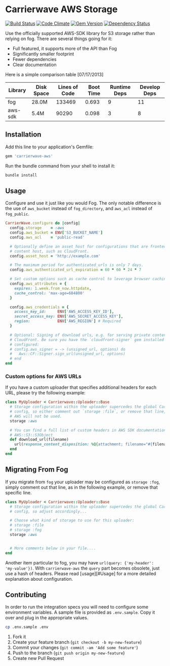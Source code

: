# Carrierwave AWS Storage

[![Build Status](https://travis-ci.org/sorentwo/carrierwave-aws.svg?branch=master)](https://travis-ci.org/sorentwo/carrierwave-aws)
[![Code Climate](https://codeclimate.com/github/sorentwo/carrierwave-aws.svg)](https://codeclimate.com/github/sorentwo/carrierwave-aws)
[![Gem Version](https://badge.fury.io/rb/carrierwave-aws.svg)](http://badge.fury.io/rb/carrierwave-aws)
[![Dependency Status](https://gemnasium.com/sorentwo/carrierwave-aws.svg)](https://gemnasium.com/sorentwo/carrierwave-aws)

Use the officially supported AWS-SDK library for S3 storage rather than relying
on fog. There are several things going for it:

* Full featured, it supports more of the API than Fog
* Significantly smaller footprint
* Fewer dependencies
* Clear documentation

Here is a simple comparison table [07/17/2013]

| Library | Disk Space | Lines of Code | Boot Time | Runtime Deps | Develop Deps |
| ------- | ---------- | ------------- | --------- | ------------ | ------------ |
| fog     | 28.0M      | 133469        | 0.693     | 9            | 11           |
| aws-sdk | 5.4M       |  90290        | 0.098     | 3            | 8            |

## Installation

Add this line to your application's Gemfile:

```ruby
gem 'carrierwave-aws'
```

Run the bundle command from your shell to install it:
```bash
bundle install
```

## Usage

Configure and use it just like you would Fog. The only notable difference is
the use of `aws_bucket` instead of `fog_directory`, and `aws_acl` instead of
`fog_public`.

```ruby
CarrierWave.configure do |config|
  config.storage    = :aws
  config.aws_bucket = ENV['S3_BUCKET_NAME']
  config.aws_acl    = 'public-read'

  # Optionally define an asset host for configurations that are fronted by a
  # content host, such as CloudFront.
  config.asset_host = 'http://example.com'

  # The maximum period for authenticated_urls is only 7 days.
  config.aws_authenticated_url_expiration = 60 * 60 * 24 * 7

  # Set custom options such as cache control to leverage browser caching
  config.aws_attributes = {
    expires: 1.week.from_now.httpdate,
    cache_control: 'max-age=604800'
  }

  config.aws_credentials = {
    access_key_id:     ENV['AWS_ACCESS_KEY_ID'],
    secret_access_key: ENV['AWS_SECRET_ACCESS_KEY'],
    region:            ENV['AWS_REGION'] # Required
  }

  # Optional: Signing of download urls, e.g. for serving private content through
  # CloudFront. Be sure you have the `cloudfront-signer` gem installed and
  # configured:
  # config.aws_signer = -> (unsigned_url, options) do
  #   Aws::CF::Signer.sign_url(unsigned_url, options)
  # end
end
```

### Custom options for AWS URLs

If you have a custom uploader that specifies additional headers for each URL,
please try the following example:

```ruby
class MyUploader < Carrierwave::Uploader::Base
  # Storage configuration within the uploader supercedes the global CarrierWave
  # config, so either comment out `storage :file`, or remove that line, otherwise
  # AWS will not be used.
  storage :aws

  # You can find a full list of custom headers in AWS SDK documentation on
  # AWS::S3::S3Object
  def download_url(filename)
    url(response_content_disposition: %Q{attachment; filename="#{filename}"})
  end
end
```


## Migrating From Fog

If you migrate from `fog` your uploader may be configured as `storage :fog`,
simply comment out that line, as in the following example, or remove that
specific line.

```ruby
class MyUploader < Carrierwave::Uploader::Base
  # Storage configuration within the uploader supercedes the global CarrierWave
  # config, so adjust accordingly...

  # Choose what kind of storage to use for this uploader:
  # storage :file
  # storage :fog
  storage :aws


  # More comments below in your file....
end
```

Another item particular to fog, you may have `url(query: {'my-header': 'my-value'})`.
With `carrierwave-aws` the `query` part becomes obsolete, just use a hash of
headers. Please read [usage][#Usage] for a more detailed explanation about
configuration.

## Contributing

In order to run the integration specs you will need to configure some
environment variables. A sample file is provided as `.env.sample`. Copy it over
and plug in the appropriate values.

```bash
cp .env.sample .env
```

1. Fork it
2. Create your feature branch (`git checkout -b my-new-feature`)
3. Commit your changes (`git commit -am 'Add some feature'`)
4. Push to the branch (`git push origin my-new-feature`)
5. Create new Pull Request
